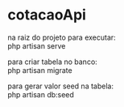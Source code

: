 # cotacaoApi

na raiz do projeto
para executar:  
php artisan serve

para criar tabela no banco:   
php artisan migrate  

para gerar valor seed na tabela:   
php artisan db:seed  
